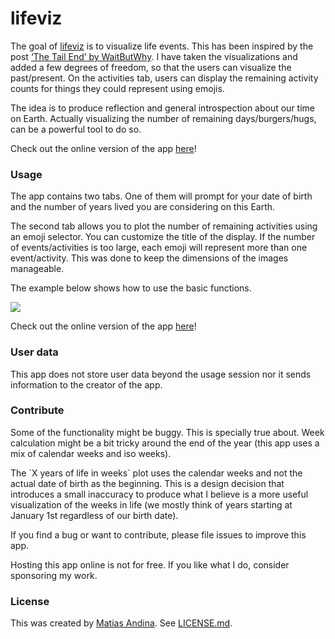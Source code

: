 
<!-- README.md is generated from README.Rmd. Please edit that file -->

# lifeviz

<!-- badges: start -->

<!-- badges: end -->

The goal of [lifeviz](matias-andina.shinyapps.io/lifeviz) is to
visualize life events. This has been inspired by the post [‘The Tail
End’ by WaitButWhy](https://waitbutwhy.com/2015/12/the-tail-end.html).
I have taken the visualizations and added a few degrees of freedom, so
that the users can visualize the past/present. On the activities tab,
users can display the remaining activity counts for things they could
represent using emojis.

The idea is to produce reflection and general introspection about our
time on Earth. Actually visualizing the number of remaining
days/burgers/hugs, can be a powerful tool to do so.

Check out the online version of the app
[here](matias-andina.shinyapps.io/lifeviz)\!

### Usage

The app contains two tabs. One of them will prompt for your date of
birth and the number of years lived you are considering on this Earth.

The second tab allows you to plot the number of remaining activities
using an emoji selector. You can customize the title of the display. If
the number of events/activities is too large, each emoji will represent
more than one event/activity. This was done to keep the dimensions of
the images manageable.

The example below shows how to use the basic functions.

![](example.gif)

Check out the online version of the app
[here](matias-andina.shinyapps.io/lifeviz)\!

### User data

This app does not store user data beyond the usage session nor it sends
information to the creator of the app.

### Contribute

Some of the functionality might be buggy. This is specially true about.
Week calculation might be a bit tricky around the end of the year (this
app uses a mix of calendar weeks and iso weeks).

The \`X years of life in weeks\` plot uses the calendar weeks and not
the actual date of birth as the beginning. This is a design decision
that introduces a small inaccuracy to produce what I believe is a more
useful visualization of the weeks in life (we mostly think of years
starting at January 1st regardless of our birth date).

If you find a bug or want to contribute, please file issues to improve
this app.

Hosting this app online is not for free. If you like what I do, consider
sponsoring my work.

### License

This was created by [Matias Andina](https://twitter.com/NeuroMLA). See
[LICENSE.md](https://github.com/matiasandina/lifeviz/blob/main/LICENSE.md).
